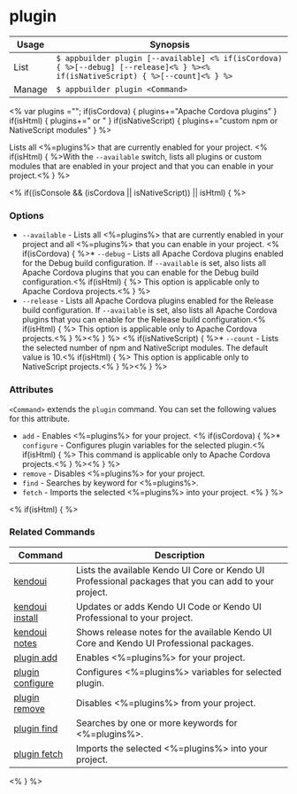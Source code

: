plugin
==========

Usage | Synopsis
------|-------
List | `$ appbuilder plugin [--available] <% if(isCordova) { %>[--debug] [--release]<% } %><% if(isNativeScript) { %>[--count]<% } %>`
Manage | `$ appbuilder plugin <Command>`

<% var plugins =""; if(isCordova) { plugins+="Apache Cordova plugins" } if(isHtml) { plugins+=" or " } if(isNativeScript) { plugins+="custom npm or NativeScript modules" } %>

Lists all <%=plugins%> that are currently enabled for your project. <% if(isHtml) { %>With the `--available` switch, lists all plugins or custom modules that are enabled in your project and that you can enable in your project.<% } %>

<% if((isConsole && (isCordova || isNativeScript)) || isHtml) { %>
### Options

* `--available` - Lists all <%=plugins%> that are currently enabled in your project and all <%=plugins%> that you can enable in your project.
<% if(isCordova) { %>* `--debug` - Lists all Apache Cordova plugins enabled for the Debug build configuration. If `--available` is set, also lists all Apache Cordova plugins that you can enable for the Debug build configuration.<% if(isHtml) { %> This option is applicable only to Apache Cordova projects.<% } %>
* `--release` - Lists all Apache Cordova plugins enabled for the Release build configuration. If `--available` is set, also lists all Apache Cordova plugins that you can enable for the Release build configuration.<% if(isHtml) { %> This option is applicable only to Apache Cordova projects.<% } %><% } %>
<% if(isNativeScript) { %>* `--count` - Lists the selected number of npm and NativeScript modules. The default value is 10.<% if(isHtml) { %> This option is applicable only to NativeScript projects.<% } %><% } %>

### Attributes
`<Command>` extends the `plugin` command. You can set the following values for this attribute.
* `add` - Enables <%=plugins%> for your project.
<% if(isCordova) { %>* `configure` - Configures plugin variables for the selected plugin.<% if(isHtml) { %> This command is applicable only to Apache Cordova projects.<% } %><% } %>
* `remove` - Disables <%=plugins%> for your project.
* `find` - Searches by keyword for <%=plugins%>.
* `fetch` - Imports the selected <%=plugins%> into your project.
<% } %>

<% if(isHtml) { %>
### Related Commands

Command | Description
----------|----------
[kendoui](kendoui.html) | Lists the available Kendo UI Core or Kendo UI Professional packages that you can add to your project.
[kendoui install](kendoui-install.html) | Updates or adds Kendo UI Code or Kendo UI Professional to your project.
[kendoui notes](kendoui-notes.html) | Shows release notes for the available Kendo UI Core and Kendo UI Professional packages.
[plugin add](plugin-add.html) | Enables <%=plugins%> for your project.
[plugin configure](plugin-configure.html) | Configures <%=plugins%> variables for selected plugin.
[plugin remove](plugin-remove.html) | Disables <%=plugins%> from your project.
[plugin find](plugin-find.html) | Searches by one or more keywords for <%=plugins%>.
[plugin fetch](plugin-fetch.html) | Imports the selected <%=plugins%> into your project.
<% } %>
